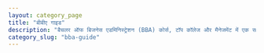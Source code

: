 ```yaml
---
layout: category_page
title: "बीबीए गाइड"
description: "बैचलर ऑफ बिजनेस एडमिनिस्ट्रेशन (BBA) कोर्स, टॉप कॉलेज और मैनेजमेंट में एक सफल करियर की शुरुआत कैसे करें।"
category_slug: "bba-guide"
---
```

